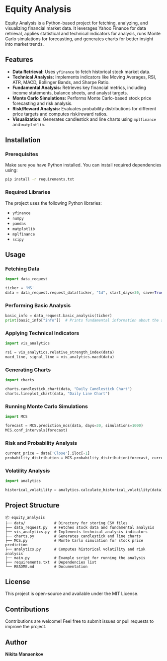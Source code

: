 # Equity Analysis

Equity Analysis is a Python-based project for fetching, analyzing, and visualizing financial market data. It leverages Yahoo Finance for data retrieval, applies statistical and technical indicators for analysis, runs Monte Carlo simulations for forecasting, and generates charts for better insight into market trends.

## Features

- **Data Retrieval:** Uses `yfinance` to fetch historical stock market data.
- **Technical Analysis:** Implements indicators like Moving Averages, RSI, ATR, MACD, Bollinger Bands, and Sharpe Ratio.
- **Fundamental Analysis:** Retrieves key financial metrics, including income statements, balance sheets, and analyst targets.
- **Monte Carlo Simulations:** Performs Monte Carlo-based stock price forecasting and risk analysis.
- **Risk/Reward Analysis:** Evaluates probability distributions for different price targets and computes risk/reward ratios.
- **Visualization:** Generates candlestick and line charts using `mplfinance` and `matplotlib`.

## Installation

### Prerequisites
Make sure you have Python installed. You can install required dependencies using:

```sh
pip install -r requirements.txt
```

### Required Libraries
The project uses the following Python libraries:
- `yfinance`
- `numpy`
- `pandas`
- `matplotlib`
- `mplfinance`
- `scipy`

## Usage

### Fetching Data
```python
import data_request

ticker = 'MS'
data = data_request.request_data(ticker, "1d", start_days=30, save=True, filename="data_1d.csv")
```

### Performing Basic Analysis
```python
basic_info = data_request.basic_analysis(ticker)
print(basic_info["info"])  # Prints fundamental information about the stock
```

### Applying Technical Indicators
```python
import vis_analytics

rsi = vis_analytics.relative_strength_index(data)
macd_line, signal_line = vis_analytics.macd(data)
```

### Generating Charts
```python
import charts

charts.candlestick_chart(data, "Daily Candlestick Chart")
charts.lineplot_chart(data, "Daily Line Chart")
```

### Running Monte Carlo Simulations
```python
import MCS

forecast = MCS.prediction_mcs(data, days=30, simulations=1000)
MCS.conf_intervals(forecast)
```

### Risk and Probability Analysis
```python
current_price = data['Close'].iloc[-1]
probability_distribution = MCS.probability_distribution(forecast, current_price)
```

### Volatility Analysis
```python
import analytics

historical_volatility = analytics.calculate_historical_volatility(data)
```

## Project Structure

```
📦 equity_analysis
├── data/             # Directory for storing CSV files
├── data_request.py   # Fetches stock data and fundamental analysis
├── vis_analytics.py  # Implements technical analysis indicators
├── charts.py         # Generates candlestick and line charts
├── MCS.py            # Monte Carlo simulation for stock price prediction
├── analytics.py      # Computes historical volatility and risk analysis
├── main.py           # Example script for running the analysis
├── requirements.txt  # Dependencies list
└── README.md         # Documentation
```

## License
This project is open-source and available under the MIT License.

## Contributions
Contributions are welcome! Feel free to submit issues or pull requests to improve the project.

## Author
**Nikita Manaenkov**



